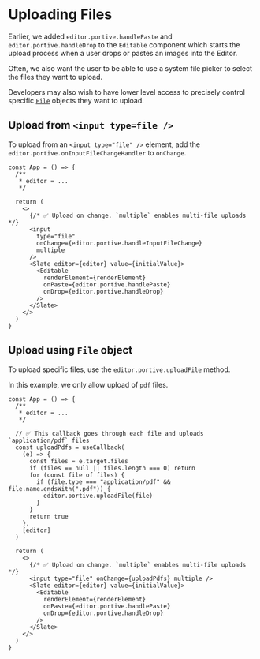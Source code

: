 # Uploading Files

Earlier, we added `editor.portive.handlePaste` and `editor.portive.handleDrop` to the `Editable` component which starts the upload process when a user drops or pastes an images into the Editor.

Often, we also want the user to be able to use a system file picker to select the files they want to upload.

Developers may also wish to have lower level access to precisely control specific [`File`](https://developer.mozilla.org/en-US/docs/Web/API/File) objects they want to upload.

## Upload from `<input type=file />`

To upload from an `<input type="file" />` element, add the `editor.portive.onInputFileChangeHandler` to `onChange`.

```tsx
const App = () => {
  /**
   * editor = ...
   */

  return (
    <>
      {/* ✅ Upload on change. `multiple` enables multi-file uploads */}
      <input
        type="file"
        onChange={editor.portive.handleInputFileChange}
        multiple
      />
      <Slate editor={editor} value={initialValue}>
        <Editable
          renderElement={renderElement}
          onPaste={editor.portive.handlePaste}
          onDrop={editor.portive.handleDrop}
        />
      </Slate>
    </>
  )
}
```

## Upload using `File` object

To upload specific files, use the `editor.portive.uploadFile` method.

In this example, we only allow upload of `pdf` files.

```tsx
const App = () => {
  /**
   * editor = ...
   */

  // ✅ This callback goes through each file and uploads `application/pdf` files
  const uploadPdfs = useCallback(
    (e) => {
      const files = e.target.files
      if (files == null || files.length === 0) return
      for (const file of files) {
        if (file.type === "application/pdf" && file.name.endsWith(".pdf")) {
          editor.portive.uploadFile(file)
        }
      }
      return true
    },
    [editor]
  )

  return (
    <>
      {/* ✅ Upload on change. `multiple` enables multi-file uploads */}
      <input type="file" onChange={uploadPdfs} multiple />
      <Slate editor={editor} value={initialValue}>
        <Editable
          renderElement={renderElement}
          onPaste={editor.portive.handlePaste}
          onDrop={editor.portive.handleDrop}
        />
      </Slate>
    </>
  )
}
```
